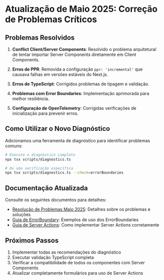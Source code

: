 # Atualização de Maio 2025: Correção de Problemas Críticos

## Problemas Resolvidos

1. **Conflict Client/Server Components**: Resolvido o problema arquitetural de tentar importar Server Components diretamente em Client Components.

2. **Erros de PPR**: Removida a configuração `ppr: 'incremental'` que causava falhas em versões estáveis do Next.js.

3. **Erros de TypeScript**: Corrigidos problemas de tipagem e validação.

4. **Problemas com Error Boundaries**: Implementação aprimorada para melhor resiliência.

5. **Configuração de OpenTelemetry**: Corrigidas verificações de inicialização para prevenir erros.

## Como Utilizar o Novo Diagnóstico

Adicionamos uma ferramenta de diagnóstico para identificar problemas comuns:

```bash
# Execute o diagnóstico completo
npx tsx scripts/diagnostics.ts

# Ou uma verificação específica
npx tsx scripts/diagnostics.ts --check=errorBoundaries
```

## Documentação Atualizada

Consulte os seguintes documentos para detalhes:

- [Resolução de Problemas Maio 2025](./RESOLUCAO-PROBLEMAS-MAIO-2025.md): Detalhes sobre os problemas e soluções
- [Guia de ErrorBoundary](./app/documentation/ErrorBoundaryUsage.tsx): Exemplos de uso dos ErrorBoundaries
- [Guia de Server Actions](./app/documentation/ServerActionsGuide.md): Como implementar Server Actions corretamente

## Próximos Passos

1. Implementar todas as recomendações do diagnóstico
2. Executar validação TypeScript completa
3. Verificar a compatibilidade de todos os componentes com Server Components
4. Atualizar completamente formulários para uso de Server Actions
